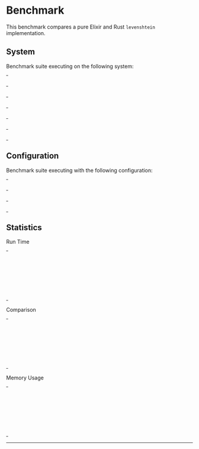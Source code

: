 # Benchmark

This benchmark compares a pure Elixir and Rust `levenshtein` implementation.

## System

Benchmark suite executing on the following system:

<table style="width: 1%">
  <tr>
    <th style="width: 1%; white-space: nowrap">Operating System</th>
    <td>macOS</td>
  </tr><tr>
    <th style="white-space: nowrap">CPU Information</th>
    <td style="white-space: nowrap">Intel(R) Core(TM) i5-3230M CPU @ 2.60GHz</td>
  </tr><tr>
    <th style="white-space: nowrap">Number of Available Cores</th>
    <td style="white-space: nowrap">4</td>
  </tr><tr>
    <th style="white-space: nowrap">Available Memory</th>
    <td style="white-space: nowrap">8 GB</td>
  </tr><tr>
    <th style="white-space: nowrap">Elixir Version</th>
    <td style="white-space: nowrap">1.10.3</td>
  </tr><tr>
    <th style="white-space: nowrap">Erlang Version</th>
    <td style="white-space: nowrap">22.3.2</td>
  </tr>
</table>

## Configuration

Benchmark suite executing with the following configuration:

<table style="width: 1%">
  <tr>
    <th style="width: 1%">:time</th>
    <td style="white-space: nowrap">10 s</td>
  </tr><tr>
    <th>:parallel</th>
    <td style="white-space: nowrap">1</td>
  </tr><tr>
    <th>:warmup</th>
    <td style="white-space: nowrap">2 s</td>
  </tr>
</table>

## Statistics

Run Time
<table style="width: 1%">
  <tr>
    <th>Name</th>
    <th style="text-align: right">IPS</th>
    <th style="text-align: right">Average</th>
    <th style="text-align: right">Devitation</th>
    <th style="text-align: right">Median</th>
    <th style="text-align: right">99th&nbsp;%</th>
  </tr>
  <tr>
    <td style="white-space: nowrap">strsim levenshtein</td>
    <td style="white-space: nowrap; text-align: right">649.44 K</td>
    <td style="white-space: nowrap; text-align: right">1.54 μs</td>
    <td style="white-space: nowrap; text-align: right">±3460.88%</td>
    <td style="white-space: nowrap; text-align: right">0.90 μs</td>
    <td style="white-space: nowrap; text-align: right">2.90 μs</td>
  </tr>
  <tr>
    <td style="white-space: nowrap">simetric levensthein</td>
    <td style="white-space: nowrap; text-align: right">110.10 K</td>
    <td style="white-space: nowrap; text-align: right">9.08 μs</td>
    <td style="white-space: nowrap; text-align: right">±585.53%</td>
    <td style="white-space: nowrap; text-align: right">7.90 μs</td>
    <td style="white-space: nowrap; text-align: right">25.90 μs</td>
  </tr>
  <tr>
    <td style="white-space: nowrap">elixir levenshtein</td>
    <td style="white-space: nowrap; text-align: right">105.23 K</td>
    <td style="white-space: nowrap; text-align: right">9.50 μs</td>
    <td style="white-space: nowrap; text-align: right">±584.00%</td>
    <td style="white-space: nowrap; text-align: right">7.90 μs</td>
    <td style="white-space: nowrap; text-align: right">27.90 μs</td>
  </tr>
  <tr>
    <td style="white-space: nowrap">the_fuzz levensthein</td>
    <td style="white-space: nowrap; text-align: right">13.93 K</td>
    <td style="white-space: nowrap; text-align: right">71.79 μs</td>
    <td style="white-space: nowrap; text-align: right">±432.76%</td>
    <td style="white-space: nowrap; text-align: right">54.90 μs</td>
    <td style="white-space: nowrap; text-align: right">220.90 μs</td>
  </tr>
</table>
Comparison
<table style="width: 1%">
  <tr>
    <th>Name</th>
    <th style="text-align: right">IPS</th>
    <th style="text-align: right">Slower</th>
  <tr>
    <td style="white-space: nowrap">strsim levenshtein</td>
    <td style="white-space: nowrap;text-align: right">649.44 K</td>
    <td>&nbsp;</td>
  </tr>
  <tr>
    <td style="white-space: nowrap">simetric levensthein</td>
    <td style="white-space: nowrap; text-align: right">110.10 K</td>
    <td style="white-space: nowrap; text-align: right">5.9x</td>
  </tr>
  <tr>
    <td style="white-space: nowrap">elixir levenshtein</td>
    <td style="white-space: nowrap; text-align: right">105.23 K</td>
    <td style="white-space: nowrap; text-align: right">6.17x</td>
  </tr>
  <tr>
    <td style="white-space: nowrap">the_fuzz levensthein</td>
    <td style="white-space: nowrap; text-align: right">13.93 K</td>
    <td style="white-space: nowrap; text-align: right">46.63x</td>
  </tr>
</table>
Memory Usage
<table style="width: 1%">
  <tr>
    <th>Name</th>
    <th style="text-align: right">Memory</th>
      <th style="text-align: right">Factor</th>
  </tr>
  <tr>
    <td style="white-space: nowrap">strsim levenshtein</td>
    <td style="white-space: nowrap">0.0234 KB</td>
      <td>&nbsp;</td>
  </tr>
  <tr>
    <td style="white-space: nowrap">simetric levensthein</td>
    <td style="white-space: nowrap">3.15 KB</td>
    <td>134.33x</td>
  </tr>
  <tr>
    <td style="white-space: nowrap">elixir levenshtein</td>
    <td style="white-space: nowrap">3.40 KB</td>
    <td>145.0x</td>
  </tr>
  <tr>
    <td style="white-space: nowrap">the_fuzz levensthein</td>
    <td style="white-space: nowrap">25.37 KB</td>
    <td>1082.33x</td>
  </tr>
</table>
<hr/>
